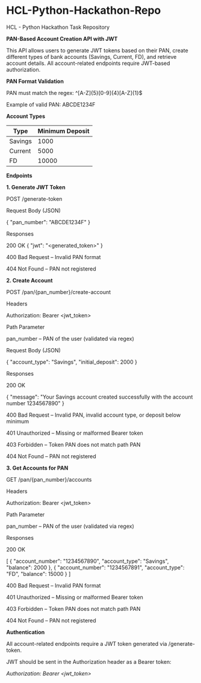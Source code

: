 # HCL-Python-Hackathon-Repo
HCL - Python Hackathon Task Repository

**PAN-Based Account Creation API with JWT**

This API allows users to generate JWT tokens based on their PAN, create different types of bank accounts (Savings, Current, FD), and retrieve account details. All account-related endpoints require JWT-based authorization.

**PAN Format Validation**

PAN must match the regex: ^[A-Z]{5}[0-9]{4}[A-Z]{1}$

Example of valid PAN: ABCDE1234F

**Account Types**

| Type    | Minimum Deposit |
| ------- | --------------- |
| Savings | 1000            |
| Current | 5000            |
| FD      | 10000           |


**Endpoints**

**1. Generate JWT Token**

POST /generate-token

Request Body (JSON)

{
  "pan_number": "ABCDE1234F"
}

Responses

200 OK
{
  "jwt": "<generated_token>"
}

400 Bad Request – Invalid PAN format

404 Not Found – PAN not registered

**2. Create Account**

POST /pan/{pan_number}/create-account

Headers

Authorization: Bearer <jwt_token>


Path Parameter

pan_number – PAN of the user (validated via regex)

Request Body (JSON)

{
  "account_type": "Savings",
  "initial_deposit": 2000
}


Responses

200 OK

{
  "message": "Your Savings account created successfully with the account number 1234567890"
}


400 Bad Request – Invalid PAN, invalid account type, or deposit below minimum

401 Unauthorized – Missing or malformed Bearer token

403 Forbidden – Token PAN does not match path PAN

404 Not Found – PAN not registered

**3. Get Accounts for PAN**

GET /pan/{pan_number}/accounts

Headers

Authorization: Bearer <jwt_token>


Path Parameter

pan_number – PAN of the user (validated via regex)

Responses

200 OK

[
  {
    "account_number": "1234567890",
    "account_type": "Savings",
    "balance": 2000
  },
  {
    "account_number": "1234567891",
    "account_type": "FD",
    "balance": 15000
  }
]




400 Bad Request – Invalid PAN format

401 Unauthorized – Missing or malformed Bearer token

403 Forbidden – Token PAN does not match path PAN

404 Not Found – PAN not registered

**Authentication**

All account-related endpoints require a JWT token generated via /generate-token.

JWT should be sent in the Authorization header as a Bearer token:

_Authorization: Bearer <jwt_token>_
